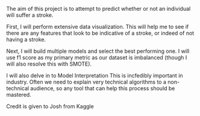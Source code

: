 The aim of this project is to attempt to predict whether or not an individual will suffer a stroke.

First, I will perform extensive data visualization. This will help me to see if there are any features that look to be indicative of a stroke, or indeed of not having a stroke.

Next, I will build multiple models and select the best performing one. I will use f1 score as my primary metric as our dataset is imbalanced (though I will also resolve this with SMOTE).

I will also delve in to Model Interpretation This is incfedibly important in industry. Often we need to explain very technical algorithms to a non-technical audience, so any tool that can help this process should be mastered.

Credit is given to Josh from Kaggle
